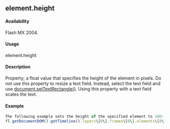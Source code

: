 ## element.height

#### Availability

Flash MX 2004.

#### Usage

element.height

#### Description

Property; a float value that specifies the height of the element in pixels.
Do not use this property to resize a text field. Instead, select the text field and use [document.setTextRectangle()](#!AdobeDocs/developers-animatesdk-docs/test/Document_object/docu9846.md). Using this property with a text field scales the text.

#### Example

```javascript
The following example sets the height of the specified element to 100:
fl.getDocumentDOM().getTimeline().layers\[0\].frames\[0\].elements\[0\].height = 100;

```